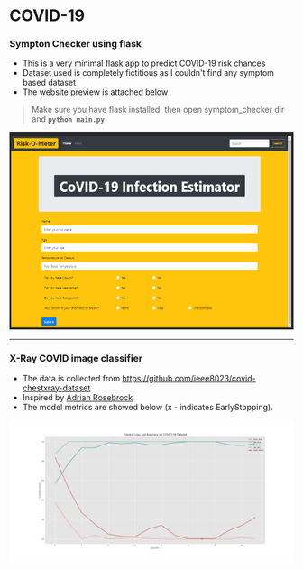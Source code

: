 # COVID-19
 
### Sympton Checker using flask
* This is a very minimal flask app to predict COVID-19 risk chances
* Dataset used is completely fictitious as I couldn't find any symptom based dataset
* The website preview is attached below

> Make sure you have flask installed, then open symptom_checker dir and **`python main.py`**

<img src="/symptom_checker/sym0.png" alt="Risk-O-Meter" height="351" width="600">
<hr>

### X-Ray COVID image classifier
- The data is collected from <a href="https://github.com/ieee8023/covid-chestxray-dataset">https://github.com/ieee8023/covid-chestxray-dataset</a>
- Inspired by <a href="https://www.pyimagesearch.com/2020/03/16/detecting-covid-19-in-x-ray-images-with-keras-tensorflow-and-deep-learning/">Adrian Rosebrock</a>
- The model metrics are showed below (x - indicates EarlyStopping).


<img src="/x_ray_classifier/loss_curve.jpg" alt="Metrics">
